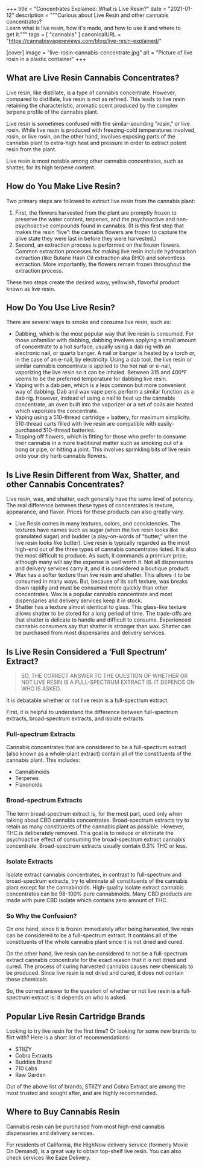 +++
title = "Concentrates Explained: What is Live Resin?"
date = "2021-01-12"
description = """Curious about Live Resin and other cannabis concentrates? \
  Learn what is live resin, how it's made, and how to use it and where to \
  get it."""
tags = [
  "cannabis"
]
canonicalURL = "https://cannabisvapereviews.com/blog/live-resin-explained/"

[cover]
image = "live-rosin-cannabis-concentrate.jpg"
alt = "Picture of live rosin in a plastic container"
+++

## What are Live Resin Cannabis Concentrates?
Live resin, like distillate, is a type of cannabis concentrate. However,
compared to distillate, live resin is not as refined. This leads to live resin
retaining the characteristic, aromatic scent produced by the complex terpene
profile of the cannabis plant.

Live resin is sometimes confused with the similar-sounding “rosin,” or live
rosin. While live resin is produced with freezing-cold temperatures involved,
rosin, or live rosin, on the other hand, involves exposing parts of the
cannabis plant to extra-high heat and pressure in order to extract potent
resin from the plant.

Live resin is most notable among other cannabis concentrates, such as shatter,
for its high terpene content. 

## How do You Make Live Resin?

Two primary steps are followed to extract live resin from the cannabis plant:

1. First, the flowers harvested from the plant are promptly frozen to preserve
   the water content, terpenes, and the psychoactive and non-psychoactive
   compounds found in cannabis. (It is this first step that makes the resin
   “live”: the cannabis flowers are frozen to capture the alive state they
   were last in before they were harvested.)
1. Second, an extraction process is performed on the frozen flowers. Common
   extraction processes for making live resin include hydrocarbon extraction
   (like Butane Hash Oil extraction aka BHO) and solventless extraction. More
   importantly, the flowers remain frozen throughout the extraction process.

These two steps create the desired waxy, yellowish, flavorful product known as
live resin.

## How Do You Use Live Resin?

There are several ways to smoke and consume live resin, such as:

- Dabbing, which is the most popular way that live resin is consumed. For
  those unfamiliar with dabbing, dabbing involves applying a small amount of
  concentrate to a hot surface, usually using a dab rig with an electronic
  nail, or quartz banger. A nail or banger is heated by a torch or, in the
  case of an e-nail, by electricity. Using a dab tool, the live resin or
  similar cannabis concentrate is applied to the hot nail or e-nail,
  vaporizing the live resin so it can be inhaled. Between 315 and 400°F seems
  to be the preferred temperature for dabbing live resin.
- Vaping with a dab pen, which is a less common but more convenient way of
  dabbing. Dab and wax vape pens perform a similar function as a dab rig.
  However, instead of using a nail to heat up the cannabis concentrate, an
  oven built into the vaporizer or a set of coils are heated which vaporizes
  the concentrate.
- Vaping using a 510-thread cartridge + battery, for maximum simplicity.
  510-thread carts filled with live resin are compatible with easily-purchased
  510-thread batteries.
- Topping off flowers, which is fitting for those who prefer to consume their
  cannabis in a more traditional matter such as smoking out of a bong or pipe,
  or hitting a joint. This involves sprinkling bits of live resin onto your
  dry herb cannabis flowers.

## Is Live Resin Different from Wax, Shatter, and other Cannabis Concentrates?

Live resin, wax, and shatter, each generally have the same level of potency.
The real difference between these types of concentrates is texture,
appearance, and flavor. Prices for these products can also greatly vary.

- Live Resin comes in many textures, colors, and consistencies. The textures
  have names such as sugar (when the live resin looks like granulated sugar)
  and budder (a play-on-words of “butter,” when the live resin looks like
  butter). Live resin is typically regarded as the most high-end out of the
  three types of cannabis concentrates listed. It is also the most difficult
  to produce. As such, it commands a premium price, although many will say the
  expense is well worth it. Not all dispensaries and delivery services carry
  it, and it is considered a boutique product.
- Wax has a softer texture than live resin and shatter. This allows it to be
  consumed in many ways. But, because of its soft texture, wax breaks down
  rapidly and must be consumed more quickly than other concentrates. Wax is a
  popular cannabis concentrate and most dispensaries and delivery services
  keep it in stock.
- Shatter has a texture almost identical to glass. This glass-like texture
  allows shatter to be stored for a long period of time. The trade-offs are
  that shatter is delicate to handle and difficult to consume. Experienced
  cannabis consumers say that shatter is stronger than wax. Shatter can be
  purchased from most dispensaries and delivery services.

## Is Live Resin Considered a ‘Full Spectrum’ Extract?

> SO, THE CORRECT ANSWER TO THE QUESTION OF WHETHER OR NOT LIVE RESIN IS A
> FULL-SPECTRUM EXTRACT IS: IT DEPENDS ON WHO IS ASKED.

It is debatable whether or not live resin is a full-spectrum extract.

First, it is helpful to understand the difference between full-spectrum
extracts, broad-spectrum extracts, and isolate extracts.

### Full-spectrum Extracts

Cannabis concentrates that are considered to be a full-spectrum extract (also
known as a whole-plant extract) contain all of the constituents of the
cannabis plant. This includes:

- Cannabinoids
- Terpenes
- Flavonoids

### Broad-spectrum Extracts

The term broad-spectrum extract is, for the most part, used only when talking
about CBD cannabis concentrates. Broad-spectrum extracts try to retain as many
constituents of the cannabis plant as possible. However, THC is deliberately
removed. This goal is to reduce or eliminate the psychoactive effect of
consuming the broad-spectrum extract cannabis concentrate. Broad-spectrum
extracts usually contain 0.3% THC or less.

### Isolate Extracts

Isolate extract cannabis concentrates, in contrast to full-spectrum and
broad-spectrum extracts, try to eliminate all constituents of the cannabis
plant except for the cannabinoids. High-quality isolate extract cannabis
concentrates can be 98-100% pure cannabinoids. Many CBD products are made with
pure CBD isolate which contains zero amount of THC.

### So Why the Confusion?

On one hand, since it is frozen immediately after being harvested, live resin
can be considered to be a full-spectrum extract. It contains all of the
constituents of the whole cannabis plant since it is not dried and cured.

On the other hand, live resin can be considered to not be a full-spectrum
extract cannabis concentrate for the exact reason that it is not dried and
cured. The process of curing harvested cannabis causes new chemicals to be
produced. Since live resin is not dried and cured, it does not contain these
chemicals.

So, the correct answer to the question of whether or not live resin is a
full-spectrum extract is: it depends on who is asked.

## Popular Live Resin Cartridge Brands

Looking to try live resin for the first time? Or looking for some new brands
to flirt with? Here is a short list of recommendations:

- STIIZY
- Cobra Extracts
- Buddies Brand
- 710 Labs
- Raw Garden

Out of the above list of brands, STIIZY and Cobra Extract are among the most
trusted and sought after, and are highly recommended.

## Where to Buy Cannabis Resin

Cannabis resin can be purchased from most high-end cannabis dispensaries and
delivery services.

For residents of California, the HighNow delivery service (formerly Moxie On
Demand), is a great way to obtain top-shelf live resin. You can also check
services like Eaze Delivery.
